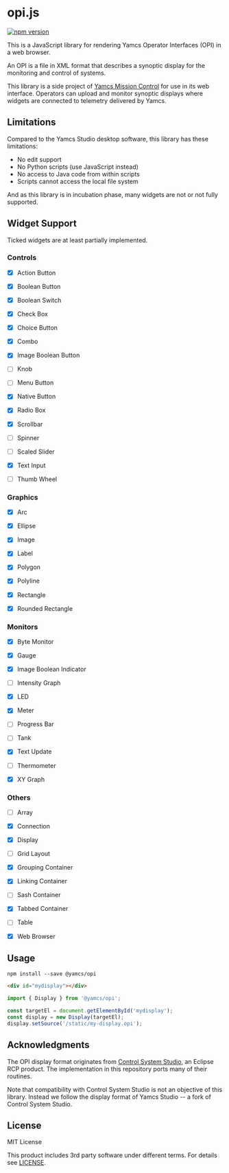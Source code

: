# opi.js
[![npm version](https://badge.fury.io/js/%40yamcs%2Fopi.svg)](https://www.npmjs.com/package/@yamcs/opi)

This is a JavaScript library for rendering Yamcs Operator Interfaces (OPI) in a web browser.

An OPI is a file in XML format that describes a synoptic display for the monitoring and control of systems.

This library is a side project of [Yamcs Mission Control](https://yamcs.org) for use in its web interface. Operators can upload and monitor synoptic displays where widgets are connected to telemetry delivered by Yamcs.


## Limitations

Compared to the Yamcs Studio desktop software, this library has these limitations:

* No edit support
* No Python scripts (use JavaScript instead)
* No access to Java code from within scripts
* Scripts cannot access the local file system

And as this library is in incubation phase, many widgets are not or not fully supported.


## Widget Support

Ticked widgets are at least partially implemented.

### Controls

* [x] Action Button
* [x] Boolean Button
* [x] Boolean Switch
* [x] Check Box
* [x] Choice Button
* [x] Combo
* [x] Image Boolean Button
* [ ] Knob
* [ ] Menu Button
* [x] Native Button
* [x] Radio Box
* [x] Scrollbar
* [ ] Spinner
* [ ] Scaled Slider
* [x] Text Input
* [ ] Thumb Wheel


### Graphics

* [x] Arc
* [x] Ellipse
* [x] Image
* [x] Label
* [x] Polygon
* [x] Polyline
* [x] Rectangle
* [x] Rounded Rectangle


### Monitors

* [x] Byte Monitor
* [x] Gauge
* [x] Image Boolean Indicator
* [ ] Intensity Graph
* [x] LED
* [x] Meter
* [ ] Progress Bar
* [ ] Tank
* [x] Text Update
* [ ] Thermometer
* [x] XY Graph


### Others

* [ ] Array
* [x] Connection
* [x] Display
* [ ] Grid Layout
* [x] Grouping Container
* [x] Linking Container
* [ ] Sash Container
* [x] Tabbed Container
* [ ] Table
* [x] Web Browser


## Usage

```
npm install --save @yamcs/opi
```

```html
<div id="mydisplay"></div>
```

```js
import { Display } from '@yamcs/opi';

const targetEl = document.getElementById('mydisplay');
const display = new Display(targetEl);
display.setSource('/static/my-display.opi');
```


## Acknowledgments

The OPI display format originates from [Control System Studio](https://github.com/ControlSystemStudio/cs-studio), an Eclipse RCP product. The implementation in this repository ports many of their routines.

Note that compatibility with Control System Studio is not an objective of this library. Instead we follow the display format of Yamcs Studio -- a fork of Control System Studio.


## License

MIT License

This product includes 3rd party software under different terms. For details see [LICENSE](LICENSE).
